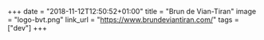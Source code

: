 +++
date = "2018-11-12T12:50:52+01:00"
title = "Brun de Vian-Tiran"
image = "logo-bvt.png"
link_url = "https://www.brundeviantiran.com/"
tags = ["dev"]
+++
